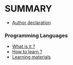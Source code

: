 # SUMMARY

* [Author declaration](README.md)


### Programming Languages
* [What is it ?](pl/whatisit.md)
* [How to learn ?](pl/howtolearn.md)
* [Learning materials](pl/resources.md)

